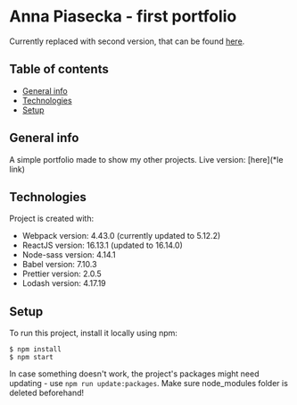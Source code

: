 # Anna Piasecka - first portfolio
Currently replaced with second version, that can be found [here](https://github.com/Acrophost/portfolio-2).

## Table of contents
* [General info](#general-info)
* [Technologies](#technologies)
* [Setup](#setup)

## General info
A simple portfolio made to show my other projects.
Live version: [here](*le link)

## Technologies
Project is created with:
* Webpack version: 4.43.0 (currently updated to 5.12.2)
* ReactJS version: 16.13.1 (updated to 16.14.0)
* Node-sass version: 4.14.1
* Babel version: 7.10.3
* Prettier version: 2.0.5
* Lodash version: 4.17.19

## Setup
To run this project, install it locally using npm:

```
$ npm install
$ npm start
```

In case something doesn't work, the project's packages might need updating - use ```npm run update:packages```.
Make sure node_modules folder is deleted beforehand!
